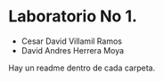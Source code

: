# Laboratorio No 1.
- Cesar David Villamil Ramos
- David Andres Herrera Moya

Hay un readme dentro de cada carpeta.